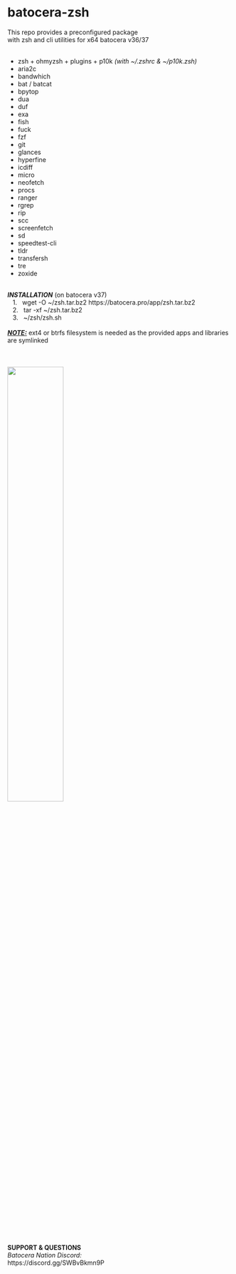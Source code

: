 # batocera-zsh
</b></i>This repo provides a preconfigured package <br>
with zsh and cli utilities for x64 batocera v36/37 </i><br><br>
- zsh + ohmyzsh + plugins + p10k <i>(with ~/.zshrc & ~/p10k.zsh)</i> 
- aria2c
- bandwhich
- bat / batcat
- bpytop 
- dua
- duf
- exa
- fish
- fuck
- fzf
- git
- glances
- hyperfine
- icdiff 
- micro
- neofetch
- procs
- ranger
- rgrep
- rip
- scc
- screenfetch
- sd
- speedtest-cli
- tldr
- transfersh
- tre
- zoxide 
</b><br>
<br>
<b><i>INSTALLATION</i></b> (on batocera v37) <br>
&nbsp;&nbsp;&nbsp;1.&nbsp;&nbsp;&nbsp;wget -O ~/zsh.tar.bz2 https://batocera.pro/app/zsh.tar.bz2 <br>
&nbsp;&nbsp;&nbsp;2.&nbsp;&nbsp;&nbsp;tar -xf ~/zsh.tar.bz2 <br>
&nbsp;&nbsp;&nbsp;3.&nbsp;&nbsp;&nbsp;~/zsh/zsh.sh <br>
</font></b></i><br>
<u><b><i>NOTE:</i></b></u> ext4 or btrfs filesystem is needed as the provided apps and libraries are symlinked <br>
</i>
<br>
<br>
<br>
<img src=https://github.com/uureel/batocera-zsh/assets/116395185/8adbb9c8-8745-48bd-9003-15616101a7ef style="width: 50%; height: 50%;"></img>
<br>
<br>
<b>SUPPORT & QUESTIONS</b> <br> 
<i>Batocera Nation Discord:</i><br>
https://discord.gg/SWBvBkmn9P
